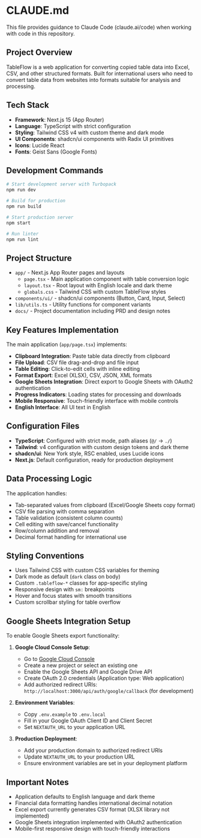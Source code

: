 # CLAUDE.md

This file provides guidance to Claude Code (claude.ai/code) when working with code in this repository.

## Project Overview

TableFlow is a web application for converting copied table data into Excel, CSV, and other structured formats. Built for international users who need to convert table data from websites into formats suitable for analysis and processing.

## Tech Stack

- **Framework**: Next.js 15 (App Router)
- **Language**: TypeScript with strict configuration
- **Styling**: Tailwind CSS v4 with custom theme and dark mode
- **UI Components**: shadcn/ui components with Radix UI primitives
- **Icons**: Lucide React
- **Fonts**: Geist Sans (Google Fonts)

## Development Commands

```bash
# Start development server with Turbopack
npm run dev

# Build for production
npm run build

# Start production server
npm start

# Run linter
npm run lint
```

## Project Structure

- `app/` - Next.js App Router pages and layouts
  - `page.tsx` - Main application component with table conversion logic
  - `layout.tsx` - Root layout with English locale and dark theme
  - `globals.css` - Tailwind CSS with custom TableFlow styles
- `components/ui/` - shadcn/ui components (Button, Card, Input, Select)
- `lib/utils.ts` - Utility functions for component variants
- `docs/` - Project documentation including PRD and design notes

## Key Features Implementation

The main application (`app/page.tsx`) implements:

- **Clipboard Integration**: Paste table data directly from clipboard
- **File Upload**: CSV file drag-and-drop and file input
- **Table Editing**: Click-to-edit cells with inline editing
- **Format Export**: Excel (XLSX), CSV, JSON, XML formats
- **Google Sheets Integration**: Direct export to Google Sheets with OAuth2 authentication
- **Progress Indicators**: Loading states for processing and downloads
- **Mobile Responsive**: Touch-friendly interface with mobile controls
- **English Interface**: All UI text in English

## Configuration Files

- **TypeScript**: Configured with strict mode, path aliases (`@/` -> `./`)
- **Tailwind**: v4 configuration with custom design tokens and dark theme
- **shadcn/ui**: New York style, RSC enabled, uses Lucide icons
- **Next.js**: Default configuration, ready for production deployment

## Data Processing Logic

The application handles:

- Tab-separated values from clipboard (Excel/Google Sheets copy format)
- CSV file parsing with comma separation
- Table validation (consistent column counts)
- Cell editing with save/cancel functionality
- Row/column addition and removal
- Decimal format handling for international use

## Styling Conventions

- Uses Tailwind CSS with custom CSS variables for theming
- Dark mode as default (`dark` class on body)
- Custom `.tableflow-*` classes for app-specific styling
- Responsive design with `sm:` breakpoints
- Hover and focus states with smooth transitions
- Custom scrollbar styling for table overflow

## Google Sheets Integration Setup

To enable Google Sheets export functionality:

1. **Google Cloud Console Setup**:

   - Go to [Google Cloud Console](https://console.developers.google.com/)
   - Create a new project or select an existing one
   - Enable the Google Sheets API and Google Drive API
   - Create OAuth 2.0 credentials (Application type: Web application)
   - Add authorized redirect URIs: `http://localhost:3000/api/auth/google/callback` (for development)

2. **Environment Variables**:

   - Copy `.env.example` to `.env.local`
   - Fill in your Google OAuth Client ID and Client Secret
   - Set `NEXTAUTH_URL` to your application URL

3. **Production Deployment**:
   - Add your production domain to authorized redirect URIs
   - Update `NEXTAUTH_URL` to your production URL
   - Ensure environment variables are set in your deployment platform

## Important Notes

- Application defaults to English language and dark theme
- Financial data formatting handles international decimal notation
- Excel export currently generates CSV format (XLSX library not implemented)
- Google Sheets integration implemented with OAuth2 authentication
- Mobile-first responsive design with touch-friendly interactions
